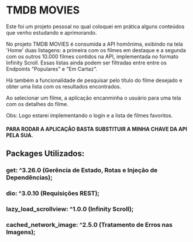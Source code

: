 # TMDB MOVIES

Este foi um projeto pessoal no qual coloquei em prática alguns conteúdos que venho estudando e aprimorando.

No projeto TMDB MOVIES é consumida a API homônima, exibindo na tela 'Home' duas listagens: a primeira com os filmes em destaque e a segunda com os outros 10.000 filmes contidos na API, implementada no formato Infinity Scroll. Essas listas ainda podem ser filtradas entre entre os Endpoints "Populares" e "Em Cartaz".

Há também a funcionalidade de pesquisar pelo título do filme desejado e obter uma lista com os resultados encontrados.

Ao selecionar um filme, a aplicação encanminha o usuário para uma tela com os detalhes do filme.

Obs: Logo estarei implementando o login e a lista de filmes favoritos.


#### PARA RODAR A APLICAÇÃO BASTA SUBSTITUIR A MINHA CHAVE DA API PELA SUA.


## Packages Utilizados:

### get: ^3.26.0 (Gerência de Estado, Rotas e Injeção de Dependências);

### dio: ^3.0.10 (Requisições REST);

### lazy_load_scrollview: ^1.0.0 (Infinity Scroll);

### cached_network_image: ^2.5.0 (Tratamento de Erros nas Imagens);



